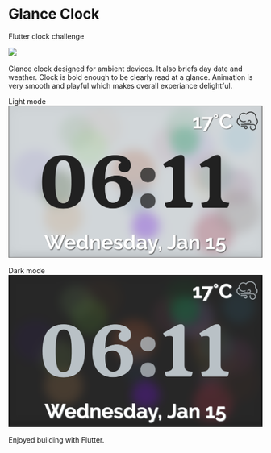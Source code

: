 # Glance Clock

Flutter clock challenge

![](glance_clock/in_motion.gif)

Glance clock designed for ambient devices. It also briefs day date and weather. Clock is bold enough to be clearly read at a glance. Animation is very smooth and playful which makes overall experiance delightful.

Light mode
![](glance_clock/light_mode.png)

Dark mode
![](glance_clock/dark_mode.png)

Enjoyed building with Flutter.